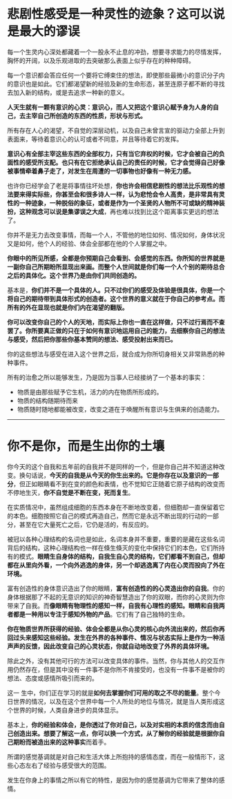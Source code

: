 # 悲剧性感受是一种灵性的迹象？这可以说是最大的谬误

每一个生灵内心深处都藏着一个一股永不止息的冲劲，想要寻求能力的尽情发挥，胸怀的开阔，以及乐观进取的去突破那么表面上似乎存在的种种障碍。

每一个意识都会答应任何一个要将它缚束住的想法，即使那些最微小的意识分子内的意识也是如此。它们都渴望新的经验及新的生命形态，甚至连原子都不断的寻找去加入新的结构，或是去追求一种新的意义。

**人天生就有一颗有意识的心灵：意识心，而人又把这个意识心赋予身为人身的自己，去主宰自己所创造的东西的性质，形状与形式。**

所有存在人心的渴望，不自觉的深层动机，以及自己未曾言宣的驱动力全部上升到表面来，等待着意识心的认可或者不同意，并且等待着它的发挥。

**意识心有全部主宰这些东西的全部权力，只有当它弃权的时候，它才会被自己的负面性的感受所支配。也只有在它拒绝承认自己的责任的时候，它才会觉得自己好像被事情牵着鼻子走了，对发生在周遭的一切事物也好像有一种无力感。**

也许你已经学会了老是将事情往坏处想，**你也许会相信悲剧性的想法比乐观性的想法要来得实际些，你甚至会和很多诗人一样，认为悲怆会令人高贵，是非常具有灵性的一种迹象，一种脱俗的象征，或者是作为一个圣贤的人物所不可或缺的精神装扮，这种观念可以说是集谬误之大成**，再也难以找到比这个距离事实更远的想法了。

你并不是无力去改变事情，而每一个人，不管他的地位如何、情况如何，身体状况又是如何，他个人的经验、体会全部都在他的个人掌握之中。

**你眼中的所见所感，全都是你预期自己会看到、会感觉的东西。你所知的世界就是一副你自己所期盼所显现出来画。而整个人世间就是你们每一个人个别的期待总合之后的具体化。这个世界乃是由你们共同创造的。**

基本是，**你们并不是一个具体的人。只不过你们的感受及体验是很具体，你是一个将自己的期待带到具体形式的创造者。这个世界的意义就在于你自己的参考点。而所有的外在显现也就是你们内在渴望的翻版。**

**你可以改变你自己的个人的天地，而实际上你也一直在这样做，只不过行焉而不查罢了。你所要真正做的只在于如何有意识地运用自己的能力，去细察你自己的想法与感受，然后把你那些你基本赞同的想法、感受投射出来而已。**

你的这些想法与感受在进入这个世界之后，就合成为你所切身相关又非常熟悉的种种事件。

所有的治愈之所以能够发生，乃是因为当事人已经接纳了一个基本的事实：

- 物质是由那些赋予它生机，活力的内在物质所形成的。
- 物质的结构随期待而来
- 物质随时随地都能被改变，改变之道在于唤醒所有意识与生俱来的创造能力。

***

# 你不是你，而是生出你的土壤

你今天的这个自我和五年前的自我并不是同样的一个，但是你自己并不知道这种改变。换句话说，**今天的自我是从今天的你生出来的。它是你存在以及意识的一部分**，但正如眼睛看不到在变的颜色和表情，也不觉知它正随着它原子结构的改变而不停地生灭，**你不自觉是不断在变，死而复生**。

在实质情况中，虽然组成细胞的东西本身在不断地改变着，但细胞却一直保留着它的本色。细胞按照它自己的模式再造自己，然而它是永远不断出现的行动的一部分，甚至在它大量死亡之后，它仍是活的，有反应的。

被冠以各种心理结构的名词也是如此，名词本身并不重要，重要的是藏在这些名词背后的结构，这种心理结构也一样在倏生倏灭的变化中保持它们的本色，它们所持有的模式。**眼睛生自身体的结构，自我生自心灵的结构，它们都看不到自己，但却都在从里向外看，一个向外逃逸的身体，另一个却逃逸离了内在心灵而投向了外在环境。**

富有创造性的身体意识造出了你的眼睛，**富有创造性的的心灵造出你的自我**。你的身体根据那了不起的无意识的知识的神奇智慧造出了你的双眼，而你的心灵则为你带来了自我。而**像眼睛有物理性的感知一样，自我有心理性的感知。眼睛和自我两者都是一种用以专注于感知外物的产品**。它们有了自己独特的生命。	

**你在物质世界所获得的经验、体会全都是从你心灵的核心向外流出来的，然后你再回过头来感知这些经验。发生在外界的各种事件、情况与状态实际上是作为一种活声声的反馈，因此改变自己的心灵状态，你就自动地改变了外界的具体环境。**

除此之外，没有其他可行的方法可以改变具体的事件。当然，你与其他人的交互作用仍然存在，但是其中没有一件事不是你所不肯接受的，也没有一件事不是被你的想法、态度或感情所吸引而来的。

这一 生中，你们正在学习的就是**如何去掌握你们可用的取之不尽的能量**。整个今日世界的情况，以及在这个世界中每一个人所处的地位与情况，就是当人类形成这个世界的时候，人类自身进步的具体显示。

基本上，**你的经验和体会，是你透过了你对自己，以及对实相的本质的信念而由自己创造出来。**想要了解这一点，你可以换一个方式，从了解**你的经验就是根据你自己期盼而被造出来的这种事实**而着手。

所谓的感觉基调就是对自己和生活大体上所抱持的感情态度，而在一般情形下，这些心态左右了经验与感受很大的范围。

发生在你身上的事情之所以有它的特性，是因为你的感觉基调为它带来了整体的感情。